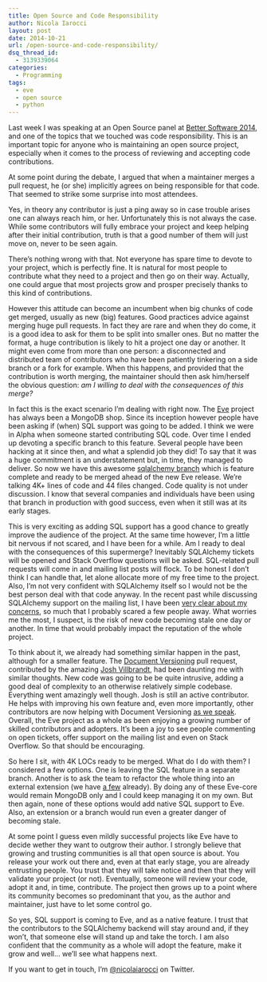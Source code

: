 ```yaml
---
title: Open Source and Code Responsibility
author: Nicola Iarocci
layout: post
date: 2014-10-21
url: /open-source-and-code-responsibility/
dsq_thread_id:
  - 3139339064
categories:
  - Programming
tags:
  - eve
  - open source
  - python
---
```

Last week I was speaking at an Open Source panel at [Better Software 2014][1], and one of the topics that we touched was code responsibility. This is an important topic for anyone who is maintaining an open source project, especially when it comes to the process of reviewing and accepting code contributions.

At some point during the debate, I argued that when a maintainer merges a pull request, he (or she) implicitly agrees on being responsible for that code. That seemed to strike some surprise into most attendees.

Yes, in theory any contributor is just a ping away so in case trouble arises one can always reach him, or her. Unfortunately this is not always the case. While some contributors will fully embrace your project and keep helping after their initial contribution, truth is that a good number of them will just move on, never to be seen again.

There&#8217;s nothing wrong with that. Not everyone has spare time to devote to your project, which is perfectly fine. It is natural for most people to contribute what they need to a project and then go on their way. Actually, one could argue that most projects grow and prosper precisely thanks to this kind of contributions.

However this attitude can become an incumbent when big chunks of code get merged, usually as new (big) features. Good practices advice against merging huge pull requests. In fact they are rare and when they do come, it is a good idea to ask for them to be split into smaller ones. But no matter the format, a huge contribution is likely to hit a project one day or another. It might even come from more than one person: a disconnected and distributed team of contributors who have been patiently tinkering on a side branch or a fork for example. When this happens, and provided that the contribution is worth merging, the maintainer should then ask him/herself the obvious question: _am I willing to deal with the consequences of this merge?_ <!--more-->

In fact this is the exact scenario I&#8217;m dealing with right now. The [Eve][2] project has always been a MongoDB shop. Since its inception however people have been asking if (when) SQL support was going to be added. I think we were in Alpha when someone started contributing SQL code. Over time I ended up devoting a specific branch to this feature. Several people have been hacking at it since then, and what a splendid job they did! To say that it was a huge commitment is an understatement but, in time, they managed to deliver. So now we have this awesome [sqlalchemy branch][3] which is feature complete and ready to be merged ahead of the new Eve release. We&#8217;re talking 4K+ lines of code and 44 files changed. Code quality is not under discussion. I know that several companies and individuals have been using that branch in production with good success, even when it still was at its early stages.

This is very exciting as adding SQL support has a good chance to greatly improve the audience of the project. At the same time however, I&#8217;m a little bit nervous if not scared, and I have been for a while. Am I ready to deal with the consequences of this supermerge? Inevitably SQLAlchemy tickets will be opened and Stack Overflow questions will be asked. SQL-related pull requests will come in and mailing list posts will flock. To be honest I don&#8217;t think I can handle that, let alone allocate more of my free time to the project. Also, I&#8217;m not very confident with SQLAlchemy itself so I would not be the best person deal with that code anyway. In the recent past while discussing SQLAlchemy support on the mailing list, I have been [very clear about my concerns][4], so much that I probably scared a few people away. What worries me the most, I suspect, is the risk of new code becoming stale one day or another. In time that would probably impact the reputation of the whole project.

To think about it, we already had something similar happen in the past, although for a smaller feature. The [Document Versioning][5] pull request, contributed by the amazing [Josh Villbrandt][6], had been daunting me with similar thoughts. New code was going to be be quite intrusive, adding a good deal of complexity to an otherwise relatively simple codebase. Everything went amazingly well though. Josh is still an active contributor. He helps with improving his own feature and, even more importantly, other contributors are now helping with Document Versioning [as we speak][7]. Overall, the Eve project as a whole as been enjoying a growing number of skilled contributors and adopters. It&#8217;s been a joy to see people commenting on open tickets, offer support on the mailing list and even on Stack Overflow. So that should be encouraging.

So here I sit, with 4K LOCs ready to be merged. What do I do with them? I considered a few options. One is leaving the SQL feature in a separate branch. Another is to ask the team to refactor the whole thing into an external extension (we have [a few][8] already). By doing any of these Eve-core would remain MongoDB only and I could keep managing it on my own. But then again, none of these options would add native SQL support to Eve. Also, an extension or a branch would run even a greater danger of becoming stale.

At some point I guess even mildly successful projects like Eve have to decide wether they want to outgrow their author. I strongly believe that growing and trusting communities is all that open source is about. You release your work out there and, even at that early stage, you are already entrusting people. You trust that they will take notice and then that they will validate your project (or not). Eventually, someone will review your code, adopt it and, in time, contribute. The project then grows up to a point where its community becomes so predominant that you, as the author and maintainer, just have to let some control go.

So yes, SQL support is coming to Eve, and as a native feature. I trust that the contributors to the SQLAlchemy backend will stay around and, if they won&#8217;t, that someone else will stand up and take the torch. I am also confident that the community as a whole will adopt the feature, make it grow and well&#8230; we&#8217;ll see what happens next.

If you want to get in touch, I&#8217;m [@nicolaiarocci][9] on Twitter.

 [1]: http://www.bettersoftware.it
 [2]: http://python-eve.org
 [3]: https://github.com/nicolaiarocci/eve/tree/sqlalchemy
 [4]: https://groups.google.com/forum/?hl=en#!topic/python-eve/11t1usVH2EY
 [5]: http://python-eve.org/extensions
 [6]: https://github.com/joshvillbrandt
 [7]: https://github.com/nicolaiarocci/eve/pull/486
 [8]: http://python-eve.org/features.html#document-versioning
 [9]: https://twitter.com/nicolaiarocci

